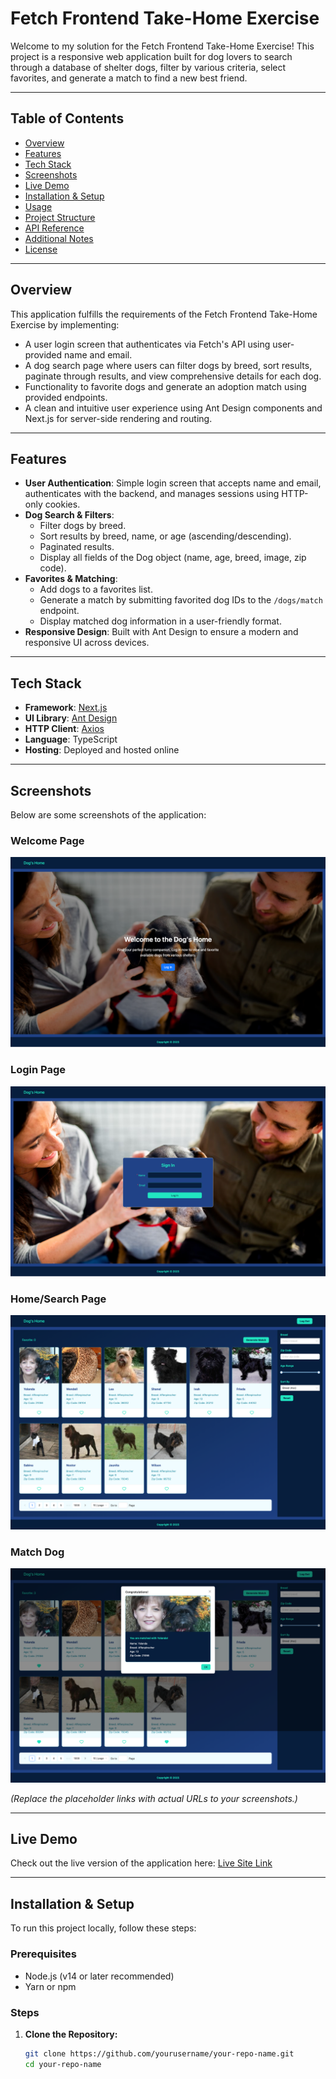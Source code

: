 # Fetch Frontend Take-Home Exercise

Welcome to my solution for the Fetch Frontend Take-Home Exercise! This project is a responsive web application built for dog lovers to search through a database of shelter dogs, filter by various criteria, select favorites, and generate a match to find a new best friend.

---

## Table of Contents

- [Overview](#overview)
- [Features](#features)
- [Tech Stack](#tech-stack)
- [Screenshots](#screenshots)
- [Live Demo](#live-demo)
- [Installation & Setup](#installation--setup)
- [Usage](#usage)
- [Project Structure](#project-structure)
- [API Reference](#api-reference)
- [Additional Notes](#additional-notes)
- [License](#license)

---

## Overview

This application fulfills the requirements of the Fetch Frontend Take-Home Exercise by implementing:

- A user login screen that authenticates via Fetch's API using user-provided name and email.
- A dog search page where users can filter dogs by breed, sort results, paginate through results, and view comprehensive details for each dog.
- Functionality to favorite dogs and generate an adoption match using provided endpoints.
- A clean and intuitive user experience using Ant Design components and Next.js for server-side rendering and routing.

---

## Features

- **User Authentication**: Simple login screen that accepts name and email, authenticates with the backend, and manages sessions using HTTP-only cookies.
- **Dog Search & Filters**:
  - Filter dogs by breed.
  - Sort results by breed, name, or age (ascending/descending).
  - Paginated results.
  - Display all fields of the Dog object (name, age, breed, image, zip code).
- **Favorites & Matching**:
  - Add dogs to a favorites list.
  - Generate a match by submitting favorited dog IDs to the `/dogs/match` endpoint.
  - Display matched dog information in a user-friendly format.
- **Responsive Design**: Built with Ant Design to ensure a modern and responsive UI across devices.

---

## Tech Stack

- **Framework**: [Next.js](https://nextjs.org/)
- **UI Library**: [Ant Design](https://ant.design/)
- **HTTP Client**: [Axios](https://axios-http.com/)
- **Language**: TypeScript
- **Hosting**: Deployed and hosted online

---

## Screenshots

Below are some screenshots of the application:

### Welcome Page
![Welcome Page](https://raw.githubusercontent.com/mudra523/fetch_frontend_excrcise/refs/heads/main/public/WelcomePage.png)

### Login Page
![Login Page](https://raw.githubusercontent.com/mudra523/fetch_frontend_excrcise/refs/heads/main/public/LogInPage.png)

### Home/Search Page
![Home Page](https://raw.githubusercontent.com/mudra523/fetch_frontend_excrcise/refs/heads/main/public/HomePage.png)

### Match Dog
![Home Page](https://raw.githubusercontent.com/mudra523/fetch_frontend_excrcise/refs/heads/main/public/MatchDog.png)

*(Replace the placeholder links with actual URLs to your screenshots.)*

---

## Live Demo

Check out the live version of the application here: [Live Site Link](https://your-live-site-url.com)

---

## Installation & Setup

To run this project locally, follow these steps:

### Prerequisites

- Node.js (v14 or later recommended)
- Yarn or npm

### Steps

1. **Clone the Repository:**
   ```bash
   git clone https://github.com/yourusername/your-repo-name.git
   cd your-repo-name
